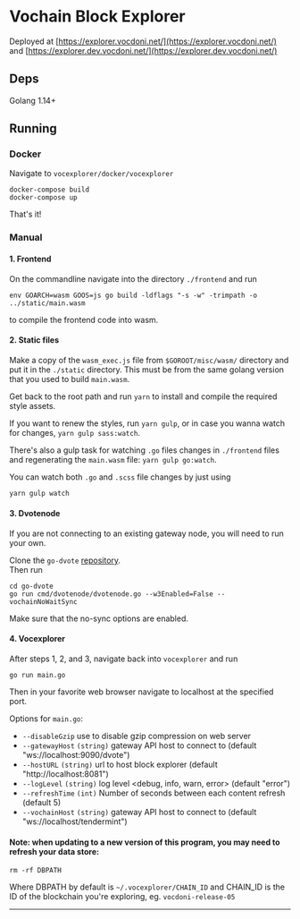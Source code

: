 # Vochain Block Explorer

Deployed at [https://explorer.vocdoni.net/](https://explorer.vocdoni.net/) and [https://explorer.dev.vocdoni.net/](https://explorer.dev.vocdoni.net/)

## Deps

Golang 1.14+

## Running

### Docker

Navigate to `vocexplorer/docker/vocexplorer`
~~~
docker-compose build
docker-compose up
~~~
That's it!

### Manual

#### 1. Frontend

On the commandline navigate into the directory `./frontend` and run 
~~~
env GOARCH=wasm GOOS=js go build -ldflags "-s -w" -trimpath -o ../static/main.wasm
~~~
to compile the frontend code into wasm.

#### 2. Static files

Make a copy of the `wasm_exec.js` file from `$GOROOT/misc/wasm/` directory and put it in the `./static` directory.  This must be from the same golang version that you used to build `main.wasm`.

Get back to the root path and run `yarn` to install and compile the required style assets.

If you want to renew the styles, run `yarn gulp`, or in case you wanna watch for changes, `yarn gulp sass:watch`.

There's also a gulp task for watching `.go` files changes in `./frontend` files and regenerating the `main.wasm` file: `yarn gulp go:watch`.

You can watch both `.go` and `.scss` file changes by just using

~~~bash
yarn gulp watch
~~~

#### 3. Dvotenode

If you are not connecting to an existing gateway node, you will need to run your own.

Clone the `go-dvote` [repository](https://gitlab.com/vocdoni/go-dvote).  
Then run 
~~~
cd go-dvote
go run cmd/dvotenode/dvotenode.go --w3Enabled=False --vochainNoWaitSync 
~~~
Make sure that the no-sync options are enabled.

#### 4. Vocexplorer

After steps 1, 2, and 3, navigate back into `vocexplorer` and run
~~~ 
go run main.go
~~~ 
Then in your favorite web browser navigate to localhost at the specified port.

Options for `main.go`:
- `--disableGzip`          use to disable gzip compression on web server
- `--gatewayHost` `(string)`   gateway API host to connect to (default "ws://localhost:9090/dvote")
- `--hostURL` `(string)`       url to host block explorer (default "http://localhost:8081")
- `--logLevel` `(string)`      log level <debug, info, warn, error> (default "error")
- `--refreshTime` `(int)`      Number of seconds between each content refresh (default 5)
- `--vochainHost` `(string)`   gateway API host to connect to (default "ws://localhost/tendermint")
#### Note: when updating to a new version of this program, you may need to refresh your data store:
~~~
rm -rf DBPATH
~~~ 
Where DBPATH by default is 
`~/.vocexplorer/CHAIN_ID`
and CHAIN_ID is the ID of the blockchain you're exploring, eg. `vocdoni-release-05`

----
